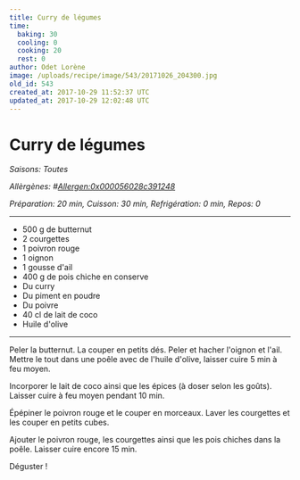 ```yaml
---
title: Curry de légumes
time:
  baking: 30
  cooling: 0
  cooking: 20
  rest: 0
author: Odet Lorène
image: /uploads/recipe/image/543/20171026_204300.jpg
old_id: 543
created_at: 2017-10-29 11:52:37 UTC
updated_at: 2017-10-29 12:02:48 UTC
---
```


# Curry de légumes



*Saisons: Toutes*

*Allèrgènes: #<Allergen:0x000056028c391248>*

*Préparation: 20 min, Cuisson: 30 min, Refrigération: 0 min, Repos: 0*

---

- 500 g de butternut
- 2 courgettes
- 1 poivron rouge
- 1 oignon
- 1 gousse d'ail
- 400 g de pois chiche en conserve
- Du curry
- Du piment en poudre
- Du poivre
- 40 cl de lait de coco
- Huile d'olive

---

Peler la butternut. La couper en petits dés. Peler et hacher l'oignon et l'ail. Mettre le tout dans une poêle avec de l'huile d'olive, laisser cuire 5 min à feu moyen.

Incorporer le lait de coco ainsi que les épices (à doser selon les goûts). Laisser cuire à feu moyen pendant 10 min.

Épépiner le poivron rouge et le couper en morceaux. Laver les courgettes et les couper en petits cubes.

Ajouter le poivron rouge, les courgettes ainsi que les pois chiches dans la poêle. Laisser cuire encore 15 min.

Déguster !

